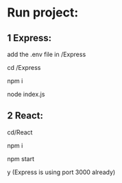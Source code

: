 # Run project:
## 1 Express:

add the .env file in /Express

cd /Express

npm i

node index.js

## 2 React:
cd/React

npm i

npm start

y (Express is using port 3000 already)
